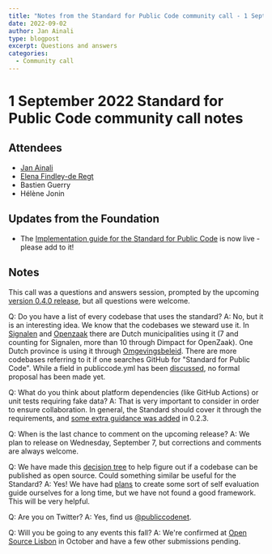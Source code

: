 ```yaml
---
title: "Notes from the Standard for Public Code community call - 1 September 2022"
date: 2022-09-02
author: Jan Ainali
type: blogpost
excerpt: Questions and answers
categories:
  - Community call
---
```


# 1 September 2022 Standard for Public Code community call notes

## Attendees

* [Jan Ainali](https://publiccode.net/who-we-are/team/jan-ainali.html)
* [Elena Findley-de Regt](https://publiccode.net/who-we-are/team/elena-findley-de-regt.html)
* Bastien Guerry
* Hélène Jonin

## Updates from the Foundation

* The [Implementation guide for the Standard for Public Code](https://publiccodenet.github.io/community-implementation-guide-standard/) is now live - please add to it!

## Notes

This call was a questions and answers session, prompted by the upcoming [version 0.4.0 release](https://github.com/publiccodenet/standard/issues/682), but all questions were welcome.

Q: Do you have a list of every codebase that uses the standard?
A: No, but it is an interesting idea. We know that the codebases we steward use it. In [Signalen](https://publiccode.net/codebases/signalen.html) and [Openzaak](https://publiccode.net/codebases/openzaak.html) there are Dutch municipalities using it (7 and counting for Signalen, more than 10 through Dimpact for OpenZaak). One Dutch province is using it through [Omgevingsbeleid](https://publiccode.net/codebases/omgevingsbeleid.html). There are more codebases referring to it if one searches GitHub for "Standard for Public Code". While a field in publiccode.yml has been [discussed](https://github.com/publiccodeyml/publiccode.yml/discussions/136), no formal proposal has been made yet.

Q: What do you think about platform dependencies (like GitHub Actions) or unit tests requiring fake data?
A: That is very important to consider in order to ensure collaboration. In general, the Standard should cover it through the requirements, and [some extra guidance was added](https://github.com/publiccodenet/standard/commit/a02bfc0bee9b79484164edb6ffef9e7fa3c6543d) in 0.2.3.

Q: When is the last chance to comment on the upcoming release?
A: We plan to release on Wednesday, September 7, but corrections and comments are always welcome.

Q: We have made this [decision tree](https://guide-juridique-logiciel-libre.etalab.gouv.fr/) to help figure out if a codebase can be published as open source. Could something similar be useful for the Standard?
A: Yes! We have had [plans](https://github.com/publiccodenet/projects/issues/77) to create some sort of self evaluation guide ourselves for a long time, but we have not found a good framework. This will be very helpful.

Q: Are you on Twitter?
A: Yes, find us [@publiccodenet](https://twitter.com/publiccodenet).

Q: Will you be going to any events this fall?
A: We're confirmed at [Open Source Lisbon](https://opensourcelisbon.syone.com/speakers) in October and have a few other submissions pending.
